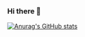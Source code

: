 ### Hi there 👋

[![Anurag's GitHub stats](https://github-readme-stats.vercel.app/api?username=iKonicStixx&show_icons=true)](https://github.com/anuraghazra/github-readme-stats&show_icons=true)
